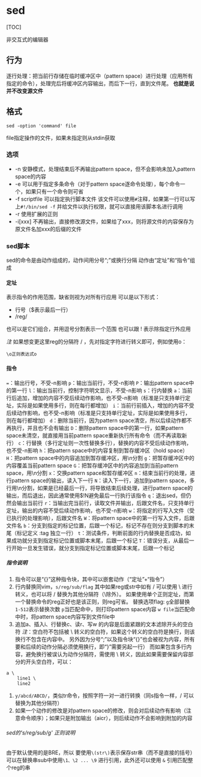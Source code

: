 # sed
[TOC]

非交互式的编辑器

## 行为
逐行处理：把当前行存储在临时缓冲区中（pattern space）进行处理（应用所有指定的命令），处理完后将缓冲区内容输出，而后下一行，直到文件尾。
**也就是说并不改变源文件**

## 格式
```
sed -option 'command' file
```
file指定操作的文件，如果未指定则从stdin获取

### 选项
+ -n
安静模式，处理结束后不再输出pattern space，但不会影响未加入pattern space的内容
+ -e
可以用于指定多条命令（对于pattern space逐命令处理），每个命令一个，如果只有一个命令则可省
+ -f scriptfile
可以指定执行脚本文件
该文件可以使用`#`注释，如果第一行可以写上`#!/bin/sed -f` 并给文件以执行权限，就可以直接用该脚本名进行调用
+ -r
使用扩展的正则
+ -i[xxx]
不再输出，直接修改源文件，如果给了xxx，则将源文件的内容保存为原文件名加xxx的后缀的文件

### sed脚本
sed的命令是由动作组成的，动作间用分号“;”或换行分隔
动作由“定址”和“指令”组成

#### 定址
表示指令的作用范围，缺省则视为对所有行应用
可以是以下形式：
+ 行号（$表示最后一行）
+ /reg/

也可以是它们组合，并用逗号分割表示一个范围
也可以跟 ! 表示除指定行外应用

*注*
如果想变更这里reg的分隔符 / ，先对指定字符进行转义即可，例如使用o：
```
\o正则表达式o
```
#### 指令
`=`：输出行号，不受-n影响
`p`：输出当前行，不受-n影响
`P`：输出pattern space中的第一行
`l`：输出当前行，控制字符明文显示，不受-n影响
`s`：行内替换
`a`：当前行后追加，增加的内容不受后续动作影响，也不受-n影响（标准是只支持单行定址，实际是如果使用多行，则在每行都增加）
`i`：当前行前插入，增加的内容不受后续动作影响，也不受-n影响（标准是只支持单行定址，实际是如果使用多行，则在每行都增加）
`d`：删除当前行，因为pattern space清空，所以后续动作都不再执行，并且也不会有输出
`D`：删除pattern space中的第一行，如果pattern space未清空，就直接用当前pattern space重新执行所有命令（而不再读取新行）
`c`：行替换（多行定址则一次性替换多行），替换的内容不受后续动作影响，也不受-n影响
`h`：把pattern space中的内容复制到暂存缓冲区（hold space）
`H`：把pattern space中的内容追加到暂存缓冲区，用\n分割
`g`：把暂存缓冲区中的内容覆盖当前pattern space
`G`：把暂存缓冲区中的内容追加到当前pattern space，用\n分割
`x`：交换pattern space和暂存缓冲区
`n`：结束当前行的处理，进行pattern space的输出，读入下一行
`N`：读入下一行，追加到pattern space，多行用\n分割，如果是已经最后一行，将导致结束后续处理，进行pattern space的输出，而后退出，因此通常使用$!N避免最后一行执行该指令
`q`：退出sed，但仍然会输出当前行
`r`：当输出完当前行，读取文件并输出，后跟文件名，只支持单行定址，输出的内容不受后续动作影响，也不受-n影响
`w`：将指定的行写入文件（受已执行的处理影响），后跟文件名
`W`：将pattern space中的第一行写入文件，后跟文件名
`b`：分支到指定的标记位置，后跟一个标记，标记不存在则分支到脚本的末尾（标记定义 :tag 独立一行）
`t`：测试条件，判断前面的行内替换是否成功，如果成功就分支到指定标记位置或脚本末尾，后跟一个标记
`T`：错误分支，从最后一行开始一旦发生错误，就分支到指定标记位置或脚本末尾，后跟一个标记

##### 指令说明
1. 指令可以是“{}”这种指令块，其中可以嵌套动作（“定址”+“指令”）
1. 行内替换同vim，`s/reg/sub/flag`
其中如果reg或str中如有 / 可以使用 \ 进行转义，也可以将 / 替换为其他分隔符（\除外）。
如果使用单个正则定址，而第一个替换命令的reg正好也是该正则，则reg可省。
替换选项flag:
	`g`全部替换
	`1-512`表示替换次数
	`p`当匹配命中，则打印pattern space内容
	`w file`当匹配命中时，将pattern space内容写到文件file中
1. 追加a、插入i、行替换c、读r、写w 的内容是后面紧跟的文本滤除开头的空白符
*注*：空白符不包括被 \ 转义的空白符，如果这个转义的空白符是换行，则该换行不包含在内容中。
另外因为分号“;”以及指令块“{}”也会被视为内容，所有要和后续的动作分隔必须使用换行，即“}”需要另起一行）
而如果包含多行内容，避免换行被误认为动作分隔符，需使用 \ 转义，因此如果需要保留内容部分的开头空白符，可以：
```
a \
    line1 \
    line2
```
1. `y/abcd/ABCD/`，类似tr命令，按照字符一对一进行转换（同s指令一样，/ 可以替换为其他分隔符）
1. 如果一个动作的修改是对pattern space的修改，则会对后续动作有影响（注意命令顺序）；如果只是附加输出（aicr），则后续动作不会影响到附加的内容

###### sed的's/reg/sub/g' 正则说明
由于默认使用的是BRE，所以
要使用`\(str\)`表示保存str串（而不是直接的括号）
可以在替换串sub中使用`\1、\2 ... \9` 进行引用，此外还可以使用 `&` 引用匹配整个reg的串

